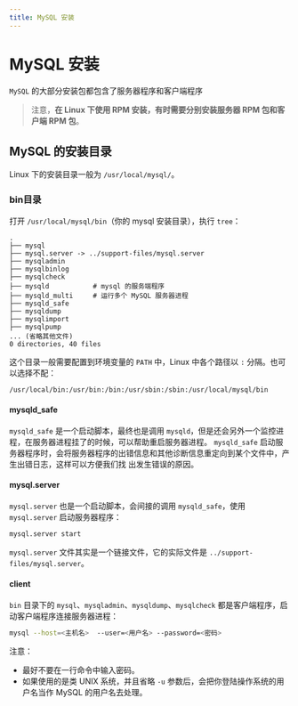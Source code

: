 ```yaml
---
title: MySQL 安装
---
```

# MySQL 安装
`MySQL` 的大部分安装包都包含了服务器程序和客户端程序

> 注意，**在 Linux 下使用 RPM 安装，有时需要分别安装服务器 RPM 包和客户端 RPM 包**。

## MySQL 的安装目录

Linux 下的安装目录一般为 `/usr/local/mysql/`。

### bin目录
打开 `/usr/local/mysql/bin`（你的 mysql 安装目录），执行 `tree`：
```
.
├── mysql
├── mysql.server -> ../support-files/mysql.server
├── mysqladmin
├── mysqlbinlog
├── mysqlcheck
├── mysqld           # mysql 的服务端程序
├── mysqld_multi     # 运行多个 MySQL 服务器进程
├── mysqld_safe
├── mysqldump
├── mysqlimport
├── mysqlpump
... (省略其他文件)
0 directories, 40 files
```

这个目录一般需要配置到环境变量的 `PATH` 中，Linux 中各个路径以 `:` 分隔。也可以选择不配：
```bash
/usr/local/bin:/usr/bin:/bin:/usr/sbin:/sbin:/usr/local/mysql/bin
```

#### mysqld_safe
`mysqld_safe` 是一个启动脚本，最终也是调用 `mysqld`，但是还会另外一个监控进程，在服务器进程挂了的时候，可以帮助重启服务器进程。
`mysqld_safe` 启动服务器程序时，会将服务器程序的出错信息和其他诊断信息重定向到某个文件中，产生出错日志，这样可以方便我们找
出发生错误的原因。

#### mysql.server
`mysql.server` 也是一个启动脚本，会间接的调用 `mysqld_safe`，使用 `mysql.server` 启动服务器程序：
```bash
mysql.server start
```
`mysql.server` 文件其实是一个链接文件，它的实际文件是 `../support-files/mysql.server`。

#### client
`bin` 目录下的 `mysql`、`mysqladmin`、`mysqldump`、`mysqlcheck` 都是客户端程序，启动客户端程序连接服务器进程：
```bash
mysql --host=<主机名>  --user=<用户名> --password=<密码>
```

注意：
- 最好不要在一行命令中输入密码。
- 如果使用的是类 UNIX 系统，并且省略 `-u` 参数后，会把你登陆操作系统的用户名当作 MySQL 的用户名去处理。